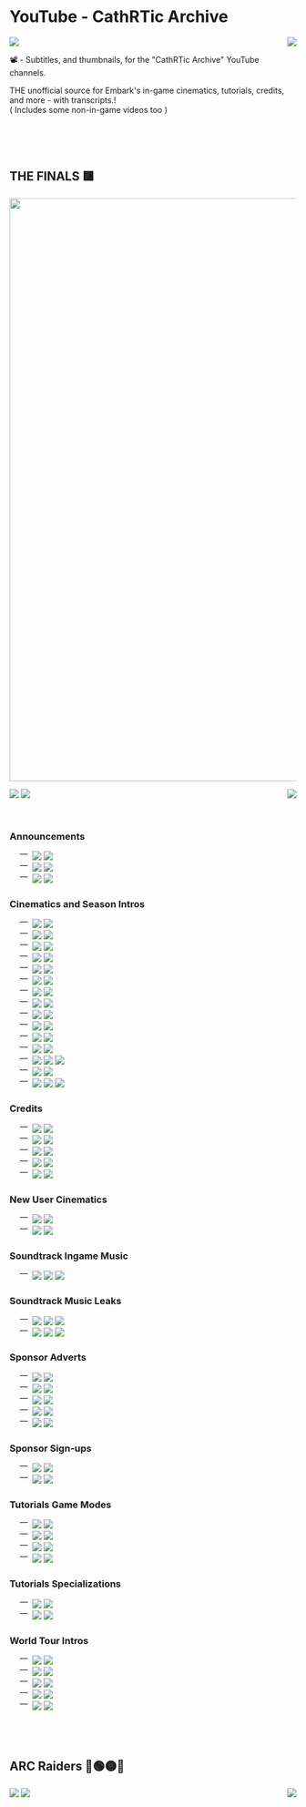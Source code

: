 <h1>YouTube - CathRTic Archive</h1>
<div>
    <p>
        <a href="https://www.cathrtic.tv"><img src="https://img.shields.io/badge/visit_www.cathrtic.tv-%234F4F4F?style=for-the-badge"></a>
        <a href="./"><img align="right" src="https://img.shields.io/github/stars/cathrtic-tv/youtube__cathrtic-archive?style=for-the-badge&logo=github&labelColor=%234F4F4F&color=black"></a>
    </p>
    <p>
        📽️ - Subtitles, and thumbnails, for the "CathRTic Archive" YouTube channels.
    </p>
    <p>
        THE unofficial source for Embark's in-game cinematics, tutorials, credits, and more - with transcripts.!
        <br>
        ( Includes some non-in-game videos too )
    </p>
</div>


<br>
<br>
<br>


<div>
    <h2>THE FINALS 🟥</h2>
    <p>
        <a href="https://www.youtube.com/@CathRTic_archive/videos"><img src=".github/README/Banner.png" width="1024"></a>
    </p>
    <p>
        <a href="https://www.youtube.com/@CathRTic_archive/videos?sub_confirmation=1"><img src="https://img.shields.io/youtube/channel/subscribers/UCCmg1noQBaVNOk7PZdeBJ-w?style=for-the-badge&logo=youtube&labelColor=%234F4F4F&color=darkred"></a>
        <a href="https://www.youtube.com/@CathRTic_archive/videos?sub_confirmation=1"><img src="https://img.shields.io/youtube/channel/views/UCCmg1noQBaVNOk7PZdeBJ-w?style=for-the-badge&labelColor=%234F4F4F&color=darkred"></a>
        <a href="./THE FINALS"><img align="right" src="https://img.shields.io/badge/Browse-%234F4F4F?style=for-the-badge"></a>
    </p>
    <br>
    <h3>Announcements</h3><div>&emsp;&nbsp;⎺&nbsp;&nbsp;<a href="THE FINALS/Announcements/S 00.00.00 - CB Thanks/_subtitles.txt"><img src="https://img.shields.io/badge/TRANSCRIPT-%234F4F4F?style=flat-square"></a>&nbsp;<a href="https://www.youtube.com/watch?v=T81hg3D_VwY"><img src="https://img.shields.io/badge/S%2000.00.00%20--%20CB%20Thanks-darkred?style=flat-square&logo=youtube"></a>&nbsp;</div><div>&emsp;&nbsp;⎺&nbsp;&nbsp;<a href="THE FINALS/Announcements/S 00.00.00 - OB Thanks/_subtitles.txt"><img src="https://img.shields.io/badge/TRANSCRIPT-%234F4F4F?style=flat-square"></a>&nbsp;<a href="https://www.youtube.com/watch?v=oGVDPgIaG2M"><img src="https://img.shields.io/badge/S%2000.00.00%20--%20OB%20Thanks-darkred?style=flat-square&logo=youtube"></a>&nbsp;</div><div>&emsp;&nbsp;⎺&nbsp;&nbsp;<span><img src="https://img.shields.io/badge/TRANSCRIPT-%23FFFFFF0F?style=flat-square"></span>&nbsp;<a href="https://www.youtube.com/watch?v=nA92NlZSh00"><img src="https://img.shields.io/badge/S%2005.00.00%20--%20TF%20Major%202025-darkred?style=flat-square&logo=youtube"></a>&nbsp;</div><h3>Cinematics and Season Intros</h3><div>&emsp;&nbsp;⎺&nbsp;&nbsp;<a href="THE FINALS/Cinematics and Season Intros/S 00.00.00 CB0/_subtitles.txt"><img src="https://img.shields.io/badge/TRANSCRIPT-%234F4F4F?style=flat-square"></a>&nbsp;<a href="https://www.youtube.com/watch?v=Xymfb2Krz8Q"><img src="https://img.shields.io/badge/S%2000.00.00%20CB0-darkred?style=flat-square&logo=youtube"></a>&nbsp;</div><div>&emsp;&nbsp;⎺&nbsp;&nbsp;<a href="THE FINALS/Cinematics and Season Intros/S 00.00.00 CB1/_subtitles.txt"><img src="https://img.shields.io/badge/TRANSCRIPT-%234F4F4F?style=flat-square"></a>&nbsp;<a href="https://www.youtube.com/watch?v=gHRMv7A3-cs"><img src="https://img.shields.io/badge/S%2000.00.00%20CB1-darkred?style=flat-square&logo=youtube"></a>&nbsp;</div><div>&emsp;&nbsp;⎺&nbsp;&nbsp;<a href="THE FINALS/Cinematics and Season Intros/S 00.00.00 CB2/_subtitles.txt"><img src="https://img.shields.io/badge/TRANSCRIPT-%234F4F4F?style=flat-square"></a>&nbsp;<a href="https://www.youtube.com/watch?v=NV2uU2KQ3cA"><img src="https://img.shields.io/badge/S%2000.00.00%20CB2-darkred?style=flat-square&logo=youtube"></a>&nbsp;</div><div>&emsp;&nbsp;⎺&nbsp;&nbsp;<a href="THE FINALS/Cinematics and Season Intros/S 00.00.00 OB/_subtitles.txt"><img src="https://img.shields.io/badge/TRANSCRIPT-%234F4F4F?style=flat-square"></a>&nbsp;<a href="https://www.youtube.com/watch?v=BfK4B4DMtso"><img src="https://img.shields.io/badge/S%2000.00.00%20OB-darkred?style=flat-square&logo=youtube"></a>&nbsp;</div><div>&emsp;&nbsp;⎺&nbsp;&nbsp;<a href="THE FINALS/Cinematics and Season Intros/S 01.00.00/_subtitles.txt"><img src="https://img.shields.io/badge/TRANSCRIPT-%234F4F4F?style=flat-square"></a>&nbsp;<a href="https://www.youtube.com/watch?v=A6ZHhVp466I"><img src="https://img.shields.io/badge/S%2001.00.00-darkred?style=flat-square&logo=youtube"></a>&nbsp;</div><div>&emsp;&nbsp;⎺&nbsp;&nbsp;<a href="THE FINALS/Cinematics and Season Intros/S 01.06.01/_subtitles.txt"><img src="https://img.shields.io/badge/TRANSCRIPT-%234F4F4F?style=flat-square"></a>&nbsp;<a href="https://www.youtube.com/watch?v=IWi4v_AOuyQ"><img src="https://img.shields.io/badge/S%2001.06.01-darkred?style=flat-square&logo=youtube"></a>&nbsp;</div><div>&emsp;&nbsp;⎺&nbsp;&nbsp;<a href="THE FINALS/Cinematics and Season Intros/S 01.09.00/_subtitles.txt"><img src="https://img.shields.io/badge/TRANSCRIPT-%234F4F4F?style=flat-square"></a>&nbsp;<a href="https://www.youtube.com/watch?v=g6Zi4o0EGyc"><img src="https://img.shields.io/badge/S%2001.09.00-darkred?style=flat-square&logo=youtube"></a>&nbsp;</div><div>&emsp;&nbsp;⎺&nbsp;&nbsp;<a href="THE FINALS/Cinematics and Season Intros/S 02.00.00/_subtitles.txt"><img src="https://img.shields.io/badge/TRANSCRIPT-%234F4F4F?style=flat-square"></a>&nbsp;<a href="https://www.youtube.com/watch?v=-s4COX5MKxU"><img src="https://img.shields.io/badge/S%2002.00.00-darkred?style=flat-square&logo=youtube"></a>&nbsp;</div><div>&emsp;&nbsp;⎺&nbsp;&nbsp;<a href="THE FINALS/Cinematics and Season Intros/S 02.04.00/_subtitles.txt"><img src="https://img.shields.io/badge/TRANSCRIPT-%234F4F4F?style=flat-square"></a>&nbsp;<a href="https://www.youtube.com/watch?v=3riddUMJp60"><img src="https://img.shields.io/badge/S%2002.04.00-darkred?style=flat-square&logo=youtube"></a>&nbsp;</div><div>&emsp;&nbsp;⎺&nbsp;&nbsp;<a href="THE FINALS/Cinematics and Season Intros/S 02.10.00/_subtitles.txt"><img src="https://img.shields.io/badge/TRANSCRIPT-%234F4F4F?style=flat-square"></a>&nbsp;<a href="https://www.youtube.com/watch?v=soLcj9RLKh0"><img src="https://img.shields.io/badge/S%2002.10.00-darkred?style=flat-square&logo=youtube"></a>&nbsp;</div><div>&emsp;&nbsp;⎺&nbsp;&nbsp;<a href="THE FINALS/Cinematics and Season Intros/S 03.00.00/_subtitles.txt"><img src="https://img.shields.io/badge/TRANSCRIPT-%234F4F4F?style=flat-square"></a>&nbsp;<a href="https://www.youtube.com/watch?v=xAG3MAefq7E"><img src="https://img.shields.io/badge/S%2003.00.00-darkred?style=flat-square&logo=youtube"></a>&nbsp;</div><div>&emsp;&nbsp;⎺&nbsp;&nbsp;<a href="THE FINALS/Cinematics and Season Intros/S 03.12.00/_subtitles.txt"><img src="https://img.shields.io/badge/TRANSCRIPT-%234F4F4F?style=flat-square"></a>&nbsp;<a href="https://www.youtube.com/watch?v=KJq5mx-cnAg"><img src="https://img.shields.io/badge/S%2003.12.00-darkred?style=flat-square&logo=youtube"></a>&nbsp;</div><div>&emsp;&nbsp;⎺&nbsp;&nbsp;<a href="THE FINALS/Cinematics and Season Intros/S 04.00.00/_subtitles.txt"><img src="https://img.shields.io/badge/TRANSCRIPT-%234F4F4F?style=flat-square"></a>&nbsp;<a href="https://www.youtube.com/watch?v=os6z0aVkyag"><img src="https://img.shields.io/badge/S%2004.00.00-darkred?style=flat-square&logo=youtube"></a>&nbsp;<a href="https://www.youtube.com/watch?v=V4dYyMfbmtk"><img src="https://img.shields.io/badge/Preview_Version-darkred?style=flat-square"></a></div><div>&emsp;&nbsp;⎺&nbsp;&nbsp;<a href="THE FINALS/Cinematics and Season Intros/S 04.09.00/_subtitles.txt"><img src="https://img.shields.io/badge/TRANSCRIPT-%234F4F4F?style=flat-square"></a>&nbsp;<a href="https://www.youtube.com/watch?v=eWN7cZqF9yg"><img src="https://img.shields.io/badge/S%2004.09.00-darkred?style=flat-square&logo=youtube"></a>&nbsp;</div><div>&emsp;&nbsp;⎺&nbsp;&nbsp;<span><img src="https://img.shields.io/badge/TRANSCRIPT-%23FFFFFF0F?style=flat-square"></span>&nbsp;<a href="https://www.youtube.com/watch?v=6z5BGcc8NL4"><img src="https://img.shields.io/badge/S%2005.00.00-darkred?style=flat-square&logo=youtube"></a>&nbsp;<a href="https://www.youtube.com/watch?v=6z5BGcc8NL4"><img src="https://img.shields.io/badge/Preview_Version-darkred?style=flat-square"></a></div><h3>Credits</h3><div>&emsp;&nbsp;⎺&nbsp;&nbsp;<a href="THE FINALS/Credits/S 01.00.00/_subtitles.txt"><img src="https://img.shields.io/badge/TRANSCRIPT-%234F4F4F?style=flat-square"></a>&nbsp;<a href="https://www.youtube.com/watch?v=D2Wbmc1yp5Y"><img src="https://img.shields.io/badge/S%2001.00.00-darkred?style=flat-square&logo=youtube"></a>&nbsp;</div><div>&emsp;&nbsp;⎺&nbsp;&nbsp;<a href="THE FINALS/Credits/S 02.00.00/_subtitles.txt"><img src="https://img.shields.io/badge/TRANSCRIPT-%234F4F4F?style=flat-square"></a>&nbsp;<a href="https://www.youtube.com/watch?v=sNPG-DH8AxM"><img src="https://img.shields.io/badge/S%2002.00.00-darkred?style=flat-square&logo=youtube"></a>&nbsp;</div><div>&emsp;&nbsp;⎺&nbsp;&nbsp;<a href="THE FINALS/Credits/S 03.00.00/_subtitles.txt"><img src="https://img.shields.io/badge/TRANSCRIPT-%234F4F4F?style=flat-square"></a>&nbsp;<a href="https://www.youtube.com/watch?v=0KyGNDBy5sQ"><img src="https://img.shields.io/badge/S%2003.00.00-darkred?style=flat-square&logo=youtube"></a>&nbsp;</div><div>&emsp;&nbsp;⎺&nbsp;&nbsp;<a href="THE FINALS/Credits/S 04.00.00/_subtitles.txt"><img src="https://img.shields.io/badge/TRANSCRIPT-%234F4F4F?style=flat-square"></a>&nbsp;<a href="https://www.youtube.com/watch?v=I3O_v2cfizk"><img src="https://img.shields.io/badge/S%2004.00.00-darkred?style=flat-square&logo=youtube"></a>&nbsp;</div><div>&emsp;&nbsp;⎺&nbsp;&nbsp;<a href="THE FINALS/Credits/S 05.00.00/_subtitles.txt"><img src="https://img.shields.io/badge/TRANSCRIPT-%234F4F4F?style=flat-square"></a>&nbsp;<a href="https://www.youtube.com/watch?v=SzIIQEVWZuc"><img src="https://img.shields.io/badge/S%2005.00.00-darkred?style=flat-square&logo=youtube"></a>&nbsp;</div><h3>New User Cinematics</h3><div>&emsp;&nbsp;⎺&nbsp;&nbsp;<a href="THE FINALS/New User Cinematics/S 04.00.00 - Cinematic/_subtitles.txt"><img src="https://img.shields.io/badge/TRANSCRIPT-%234F4F4F?style=flat-square"></a>&nbsp;<a href="https://www.youtube.com/watch?v=JZZ8CCgsV7E"><img src="https://img.shields.io/badge/S%2004.00.00%20--%20Cinematic-darkred?style=flat-square&logo=youtube"></a>&nbsp;</div><div>&emsp;&nbsp;⎺&nbsp;&nbsp;<a href="THE FINALS/New User Cinematics/S 04.00.00 - Contestants/_subtitles.txt"><img src="https://img.shields.io/badge/TRANSCRIPT-%234F4F4F?style=flat-square"></a>&nbsp;<a href="https://www.youtube.com/watch?v=XVGmtwj3VSM"><img src="https://img.shields.io/badge/S%2004.00.00%20--%20Contestants-darkred?style=flat-square&logo=youtube"></a>&nbsp;</div><h3>Soundtrack Ingame Music</h3><div>&emsp;&nbsp;⎺&nbsp;&nbsp;<a href="THE FINALS/Soundtrack Ingame Music/Cosmetic - Weapon - Riff Wrecker 02/_subtitles.txt"><img src="https://img.shields.io/badge/TRANSCRIPT-%234F4F4F?style=flat-square"></a>&nbsp;<a href="https://www.youtube.com/watch?v=YQvXXsgeWn0"><img src="https://img.shields.io/badge/Cosmetic%20--%20Weapon%20--%20Riff%20Wrecker%2002-darkred?style=flat-square&logo=youtube"></a>&nbsp;<a href="https://www.youtube.com/watch?v=AVfInHj0aOM"><img src="https://img.shields.io/badge/1_Hour_Version-darkred?style=flat-square"></a></div><h3>Soundtrack Music Leaks</h3><div>&emsp;&nbsp;⎺&nbsp;&nbsp;<span><img src="https://img.shields.io/badge/TRANSCRIPT-%23FFFFFF0F?style=flat-square"></span>&nbsp;<a href="https://www.youtube.com/watch?v=7oGJUJBKWcg"><img src="https://img.shields.io/badge/S%2005.00.00%20--%20El%20Indomable-darkred?style=flat-square&logo=youtube"></a>&nbsp;<a href="https://www.youtube.com/watch?v=xXgWFRIFgtw"><img src="https://img.shields.io/badge/1_Hour_Version-darkred?style=flat-square"></a></div><div>&emsp;&nbsp;⎺&nbsp;&nbsp;<span><img src="https://img.shields.io/badge/TRANSCRIPT-%23FFFFFF0F?style=flat-square"></span>&nbsp;<a href="https://www.youtube.com/watch?v=BPxPNStDs7c"><img src="https://img.shields.io/badge/S%2005.00.00%20--%20Next%20Stage-darkred?style=flat-square&logo=youtube"></a>&nbsp;<a href="https://www.youtube.com/watch?v=QMy7cC14xv4"><img src="https://img.shields.io/badge/1_Hour_Version-darkred?style=flat-square"></a></div><h3>Sponsor Adverts</h3><div>&emsp;&nbsp;⎺&nbsp;&nbsp;<a href="THE FINALS/Sponsor Adverts/S 03.12.00 - HOLTOW Sun Insurance/_subtitles.txt"><img src="https://img.shields.io/badge/TRANSCRIPT-%234F4F4F?style=flat-square"></a>&nbsp;<a href="https://www.youtube.com/watch?v=gq8G7yzVWvo"><img src="https://img.shields.io/badge/S%2003.12.00%20--%20HOLTOW%20Sun%20Insurance-darkred?style=flat-square&logo=youtube"></a>&nbsp;</div><div>&emsp;&nbsp;⎺&nbsp;&nbsp;<a href="THE FINALS/Sponsor Adverts/S 04.00.00 - ENGIMO/_subtitles.txt"><img src="https://img.shields.io/badge/TRANSCRIPT-%234F4F4F?style=flat-square"></a>&nbsp;<a href="https://www.youtube.com/watch?v=6aeMotRztes"><img src="https://img.shields.io/badge/S%2004.00.00%20--%20ENGIMO-darkred?style=flat-square&logo=youtube"></a>&nbsp;</div><div>&emsp;&nbsp;⎺&nbsp;&nbsp;<a href="THE FINALS/Sponsor Adverts/S 04.00.00 - HOLTOW Monsters/_subtitles.txt"><img src="https://img.shields.io/badge/TRANSCRIPT-%234F4F4F?style=flat-square"></a>&nbsp;<a href="https://www.youtube.com/watch?v=CjM1AQumrnQ"><img src="https://img.shields.io/badge/S%2004.00.00%20--%20HOLTOW%20Monsters-darkred?style=flat-square&logo=youtube"></a>&nbsp;</div><div>&emsp;&nbsp;⎺&nbsp;&nbsp;<a href="THE FINALS/Sponsor Adverts/S 04.04.00 - HOLTOW Alien Invasion Insurance/_subtitles.txt"><img src="https://img.shields.io/badge/TRANSCRIPT-%234F4F4F?style=flat-square"></a>&nbsp;<a href="https://www.youtube.com/watch?v=eUwKr-EYNT4"><img src="https://img.shields.io/badge/S%2004.04.00%20--%20HOLTOW%20Alien%20Invasion%20Insurance-darkred?style=flat-square&logo=youtube"></a>&nbsp;</div><div>&emsp;&nbsp;⎺&nbsp;&nbsp;<a href="THE FINALS/Sponsor Adverts/S 04.06.00 - ISEUL-T/_subtitles.txt"><img src="https://img.shields.io/badge/TRANSCRIPT-%234F4F4F?style=flat-square"></a>&nbsp;<a href="https://www.youtube.com/watch?v=g6FDMjTzfV4"><img src="https://img.shields.io/badge/S%2004.06.00%20--%20ISEUL--T-darkred?style=flat-square&logo=youtube"></a>&nbsp;</div><h3>Sponsor Sign-ups</h3><div>&emsp;&nbsp;⎺&nbsp;&nbsp;<a href="THE FINALS/Sponsor Sign-ups/S 04.00.00/_subtitles.txt"><img src="https://img.shields.io/badge/TRANSCRIPT-%234F4F4F?style=flat-square"></a>&nbsp;<a href="https://www.youtube.com/watch?v=Katv5DCXjso"><img src="https://img.shields.io/badge/S%2004.00.00-darkred?style=flat-square&logo=youtube"></a>&nbsp;</div><div>&emsp;&nbsp;⎺&nbsp;&nbsp;<a href="THE FINALS/Sponsor Sign-ups/S 05.00.00/_subtitles.txt"><img src="https://img.shields.io/badge/TRANSCRIPT-%234F4F4F?style=flat-square"></a>&nbsp;<a href="https://www.youtube.com/watch?v=Tqkxs1K2GJo"><img src="https://img.shields.io/badge/S%2005.00.00-darkred?style=flat-square&logo=youtube"></a>&nbsp;</div><h3>Tutorials Game Modes</h3><div>&emsp;&nbsp;⎺&nbsp;&nbsp;<a href="THE FINALS/Tutorials Game Modes/S 01.00.00/_subtitles.txt"><img src="https://img.shields.io/badge/TRANSCRIPT-%234F4F4F?style=flat-square"></a>&nbsp;<a href="https://www.youtube.com/watch?v=WKm8sEAAx_4"><img src="https://img.shields.io/badge/S%2001.00.00-darkred?style=flat-square&logo=youtube"></a>&nbsp;</div><div>&emsp;&nbsp;⎺&nbsp;&nbsp;<a href="THE FINALS/Tutorials Game Modes/S 02.00.00/_subtitles.txt"><img src="https://img.shields.io/badge/TRANSCRIPT-%234F4F4F?style=flat-square"></a>&nbsp;<a href="https://www.youtube.com/watch?v=2-bTlD8lIAQ"><img src="https://img.shields.io/badge/S%2002.00.00-darkred?style=flat-square&logo=youtube"></a>&nbsp;</div><div>&emsp;&nbsp;⎺&nbsp;&nbsp;<a href="THE FINALS/Tutorials Game Modes/S 03.00.00/_subtitles.txt"><img src="https://img.shields.io/badge/TRANSCRIPT-%234F4F4F?style=flat-square"></a>&nbsp;<a href="https://www.youtube.com/watch?v=VQHXf3iutN8"><img src="https://img.shields.io/badge/S%2003.00.00-darkred?style=flat-square&logo=youtube"></a>&nbsp;</div><div>&emsp;&nbsp;⎺&nbsp;&nbsp;<a href="THE FINALS/Tutorials Game Modes/S 04.00.00/_subtitles.txt"><img src="https://img.shields.io/badge/TRANSCRIPT-%234F4F4F?style=flat-square"></a>&nbsp;<a href="https://www.youtube.com/watch?v=IE9driVPl00"><img src="https://img.shields.io/badge/S%2004.00.00-darkred?style=flat-square&logo=youtube"></a>&nbsp;</div><h3>Tutorials Specializations</h3><div>&emsp;&nbsp;⎺&nbsp;&nbsp;<span><img src="https://img.shields.io/badge/TRANSCRIPT-%23FFFFFF0F?style=flat-square"></span>&nbsp;<a href="https://www.youtube.com/watch?v=MHIaii9jRpU"><img src="https://img.shields.io/badge/S%2001.00.00-darkred?style=flat-square&logo=youtube"></a>&nbsp;</div><div>&emsp;&nbsp;⎺&nbsp;&nbsp;<span><img src="https://img.shields.io/badge/TRANSCRIPT-%23FFFFFF0F?style=flat-square"></span>&nbsp;<a href="https://www.youtube.com/watch?v=28KGljaqVdM"><img src="https://img.shields.io/badge/S%2004.00.00-darkred?style=flat-square&logo=youtube"></a>&nbsp;</div><h3>World Tour Intros</h3><div>&emsp;&nbsp;⎺&nbsp;&nbsp;<a href="THE FINALS/World Tour Intros/S 03.00.00/_subtitles.txt"><img src="https://img.shields.io/badge/TRANSCRIPT-%234F4F4F?style=flat-square"></a>&nbsp;<a href="https://www.youtube.com/watch?v=on14c8UDss0"><img src="https://img.shields.io/badge/S%2003.00.00-darkred?style=flat-square&logo=youtube"></a>&nbsp;</div><div>&emsp;&nbsp;⎺&nbsp;&nbsp;<a href="THE FINALS/World Tour Intros/S 04.00.00 - ENGIMO OPEN/_subtitles.txt"><img src="https://img.shields.io/badge/TRANSCRIPT-%234F4F4F?style=flat-square"></a>&nbsp;<a href="https://www.youtube.com/watch?v=_8qaJVfcDaw"><img src="https://img.shields.io/badge/S%2004.00.00%20--%20ENGIMO%20OPEN-darkred?style=flat-square&logo=youtube"></a>&nbsp;</div><div>&emsp;&nbsp;⎺&nbsp;&nbsp;<a href="THE FINALS/World Tour Intros/S 04.03.00 - HOLTOW CLASSIC/_subtitles.txt"><img src="https://img.shields.io/badge/TRANSCRIPT-%234F4F4F?style=flat-square"></a>&nbsp;<a href="https://www.youtube.com/watch?v=Q0J8g2HuZbA"><img src="https://img.shields.io/badge/S%2004.03.00%20--%20HOLTOW%20CLASSIC-darkred?style=flat-square&logo=youtube"></a>&nbsp;</div><div>&emsp;&nbsp;⎺&nbsp;&nbsp;<a href="THE FINALS/World Tour Intros/S 04.06.00 - ISEUL-T CUP/_subtitles.txt"><img src="https://img.shields.io/badge/TRANSCRIPT-%234F4F4F?style=flat-square"></a>&nbsp;<a href="https://www.youtube.com/watch?v=yqSVEylniWM"><img src="https://img.shields.io/badge/S%2004.06.00%20--%20ISEUL--T%20CUP-darkred?style=flat-square&logo=youtube"></a>&nbsp;</div><div>&emsp;&nbsp;⎺&nbsp;&nbsp;<a href="THE FINALS/World Tour Intros/S 04.09.00 - SPONSOR SHOWDOWN/_subtitles.txt"><img src="https://img.shields.io/badge/TRANSCRIPT-%234F4F4F?style=flat-square"></a>&nbsp;<a href="https://www.youtube.com/watch?v=RN7J_OL1Zls"><img src="https://img.shields.io/badge/S%2004.09.00%20--%20SPONSOR%20SHOWDOWN-darkred?style=flat-square&logo=youtube"></a>&nbsp;</div>
</div>


<br>
<br>
<br>


<div>
    <h2>ARC Raiders 🔵🟢🟡🔴</h2>
    <p>
        <!-- <a href="https://www.youtube.com/@CathRTic_archive_arc"><img src=".github/README/Banner.png" width="1024"></a> -->
    </p>
    <p>
        <a href="https://www.youtube.com/@CathRTic_archive_arc/videos?sub_confirmation=1"><img src="https://img.shields.io/youtube/channel/subscribers/UCHxsARWaB2_HncJikyVdpCQ?style=for-the-badge&logo=youtube&labelColor=%234F4F4F&color=darkred"></a>
        <a href="https://www.youtube.com/@CathRTic_archive_arc/videos?sub_confirmation=1"><img src="https://img.shields.io/youtube/channel/views/UCHxsARWaB2_HncJikyVdpCQ?style=for-the-badge&labelColor=%234F4F4F&color=darkred"></a>
        <a href="./ARC Raiders"><img align="right" src="https://img.shields.io/badge/Browse-%234F4F4F?style=for-the-badge"></a>
    </p>
    <br>
    <!-- [ ARC Raiders ] -->
</div>


<!-- 1735097064124 -->
